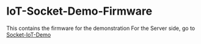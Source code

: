 # IoT-Socket-Demo-Firmware
This contains the firmware for the demonstration
For the Server side, go to [Socket-IoT-Demo](https://github.com/DSCKGEC/IoT-Socket-Demo)